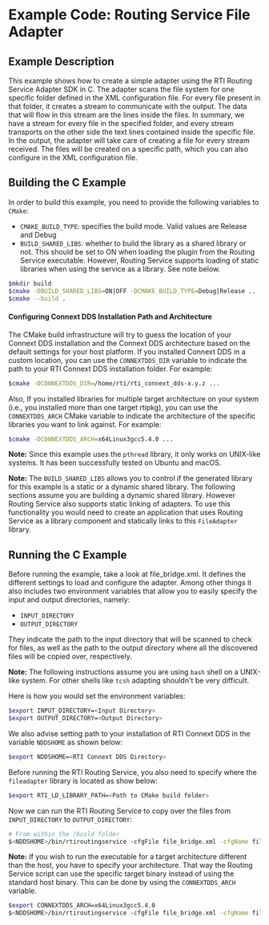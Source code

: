 # Example Code: Routing Service File Adapter

## Example Description

This example shows how to create a simple adapter using the RTI Routing Service
Adapter SDK in C. The adapter scans the file system for one specific folder
defined in the XML configuration file. For every file present in that folder,
it creates a stream to communicate with the output. The data that will flow in
this stream are the lines inside the files. In summary, we have a stream for
every file in the specified folder, and every stream transports on the other
side the text lines contained inside the specific file. In the output, the
adapter will take care of creating a file for every stream received. The files
will be created on a specific path, which you can also configure in the XML
configuration file.

## Building the C Example

In order to build this example, you need to provide the following variables to
`CMake`:

- `CMAKE_BUILD_TYPE`: specifies the build mode. Valid values are Release and 
  Debug
- `BUILD_SHARED_LIBS`: whether to build the library as a shared library or not.
  This should be set to ON when loading the plugin from the Routing Service
  executable. However, Routing Service supports loading of static libraries when
  using the service as a library. See note below.

```bash
$mkdir build
$cmake -DBUILD_SHARED_LIBS=ON|OFF -DCMAKE_BUILD_TYPE=Debug|Release ..
$cmake --build .
```

#### Configuring Connext DDS Installation Path and Architecture

The CMake build infrastructure will try to guess the location of your Connext
DDS installation and the Connext DDS architecture based on the default settings
for your host platform. If you installed Connext DDS in a custom location, you
can use the `CONNEXTDDS_DIR` variable to indicate the path to your RTI Connext 
DDS installation folder. For example:

```sh
$cmake -DCONNEXTDDS_DIR=/home/rti/rti_connext_dds-x.y.z ...
```

Also, If you installed libraries for multiple target architecture on your system
(i.e., you installed more than one target rtipkg), you can use the
`CONNEXTDDS_ARCH` CMake variable to indicate the architecture of the specific 
libraries you want to link against. For example:

```sh
$cmake -DCONNEXTDDS_ARCH=x64Linux3gcc5.4.0 ...
```

**Note:** Since this example uses the `pthread` library, it only works on
UNIX-like systems. It has been successfully tested on Ubuntu and macOS.

**Note:** The `BUILD_SHARED_LIBS` allows you to control if the generated library
for this example is a static or a dynamic shared library. The following sections
assume you are building a dynamic shared library. However Routing Service also
supports static linking of adapters. To use this functionality you would need to
create an application that uses Routing Service as a library component and
statically links to this `FileAdapter` library.

## Running the C Example

Before running the example, take a look at file_bridge.xml. It defines the
different settings to load and configure the adapter. Among other things it
also includes two environment variables that allow you to easily specify the
input and output directories, namely:

- `INPUT_DIRECTORY`
- `OUTPUT_DIRECTORY`

They indicate the path to the input directory that will be scanned to check for
files, as well as the path to the output directory where all the discovered
files will be copied over, respectively.

**Note:** The following instructions assume you are using `bash` shell on a
UNIX-like system. For other shells like `tcsh` adapting shouldn't be very
difficult.

Here is how you would set the environment variables:

```bash
$export INPUT_DIRECTORY=<Input Directory>
$export OUTPUT_DIRECTORY=<Output Directory>
```

We also advise setting path to your installation of RTI Connext DDS in the
variable `NDDSHOME` as shown below:

```bash
$export NDDSHOME=<RTI Connext DDS Directory>
```

Before running the RTI Routing Service, you also need to specify where the
`fileadapter` library is located as show below:

```bash
$export RTI_LD_LIBRARY_PATH=<Path to CMake build folder>
```

Now we can run the RTI Routing Service to copy over the files from
`INPUT_DIRECTORY` to `OUTPUT_DIRECTORY`:

```bash
# From within the /build folder
$<NDDSHOME>/bin/rtiroutingservice -cfgFile file_bridge.xml -cfgName file_to_file
```

**Note:** If you wish to run the executable for a target architecture different
than the host, you have to specify your architecture. That way the Routing 
Service script can use the specific target binary instead of using the standard 
host binary. This can be done by using the `CONNEXTDDS_ARCH` variable.

```bash
$export CONNEXTDDS_ARCH=x64Linux3gcc5.4.0
$<NDDSHOME>/bin/rtiroutingservice -cfgFile file_bridge.xml -cfgName file_to_file
```